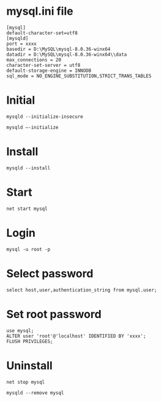 # mysql.ini file
```
[mysql]
default-character-set=utf8
[mysqld]
port = xxxx
basedir = D:\MySQL\mysql-8.0.36-winx64
datadir = D:\MySQL\mysql-8.0.36-winx64\\data
max_connections = 20
character-set-server = utf8
default-storage-engine = INNODB
sql_mode = NO_ENGINE_SUBSTITUTION,STRICT_TRANS_TABLES
```

# Initial
```
mysqld --initialize-insecure
```
```
mysqld –-initialize
```

# Install
```
mysqld --install
```

# Start
```
net start mysql
```

# Login
```
mysql -u root -p
```

# Select password
```
select host,user,authentication_string from mysql.user;
```

# Set root password
```
use mysql; 
ALTER user 'root'@'localhost' IDENTIFIED BY 'xxxx';
FLUSH PRIVILEGES;
```

# Uninstall
```
net stop mysql
```
```
mysqld --remove mysql
```